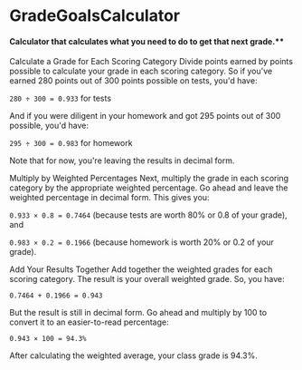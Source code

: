 # GradeGoalsCalculator

#### Calculator that calculates what you need to do to get that next grade.**

Calculate a Grade for Each Scoring Category
Divide points earned by points possible to calculate your grade in each scoring category. So if you've earned 280 points out of 300 points possible on tests, you'd have:

`280 ÷ 300 = 0.933` for tests

And if you were diligent in your homework and got 295 points out of 300 possible, you'd have:

`295 ÷ 300 = 0.983` for homework

Note that for now, you're leaving the results in decimal form.

Multiply by Weighted Percentages
Next, multiply the grade in each scoring category by the appropriate weighted percentage. Go ahead and leave the weighted percentage in decimal form. This gives you:

`0.933 × 0.8 = 0.7464` (because tests are worth 80% or 0.8 of your grade), and

`0.983 × 0.2 = 0.1966` (because homework is worth 20% or 0.2 of your grade).

Add Your Results Together
Add together the weighted grades for each scoring category. The result is your overall weighted grade. So, you have:

`0.7464 + 0.1966 = 0.943`

But the result is still in decimal form. Go ahead and multiply by 100 to convert it to an easier-to-read percentage:

`0.943 × 100 = 94.3%`

After calculating the weighted average, your class grade is 94.3%.
